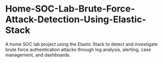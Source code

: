 # Home-SOC-Lab-Brute-Force-Attack-Detection-Using-Elastic-Stack
A home SOC lab project using the Elastic Stack to detect and investigate brute force authentication attacks through log analysis, alerting, case management, and dashboards.
